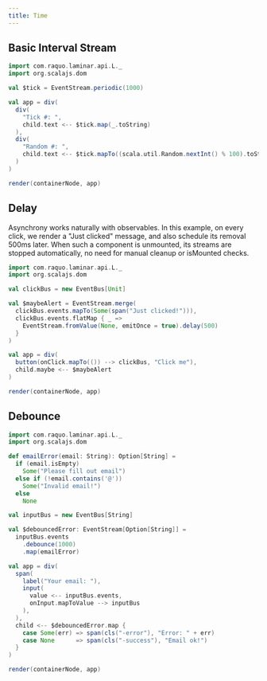 ```yaml
---
title: Time
---
```


<h2>Basic Interval Stream</h2>

<div class = "mdoc-example">

```scala mdoc:js
import com.raquo.laminar.api.L._
import org.scalajs.dom

val $tick = EventStream.periodic(1000)

val app = div(
  div(
    "Tick #: ",
    child.text <-- $tick.map(_.toString)
  ),
  div(
    "Random #: ",
    child.text <-- $tick.mapTo((scala.util.Random.nextInt() % 100).toString)
  ) 
)

render(containerNode, app)
```

</div>



<h2>Delay</h2>

Asynchrony works naturally with observables. In this example, on every click, we render a "Just clicked" message, and also schedule its removal 500ms later. When such a component is unmounted, its streams are stopped automatically, no need for manual cleanup or isMounted checks.

<div class = "mdoc-example">

```scala mdoc:js
import com.raquo.laminar.api.L._
import org.scalajs.dom

val clickBus = new EventBus[Unit]

val $maybeAlert = EventStream.merge(
  clickBus.events.mapTo(Some(span("Just clicked!"))),
  clickBus.events.flatMap { _ =>
    EventStream.fromValue(None, emitOnce = true).delay(500)
  }
)

val app = div(
  button(onClick.mapTo(()) --> clickBus, "Click me"),
  child.maybe <-- $maybeAlert
)

render(containerNode, app)
```

</div>



<h2>Debounce</h2>

<div class = "mdoc-example">

```scala mdoc:js
import com.raquo.laminar.api.L._
import org.scalajs.dom

def emailError(email: String): Option[String] =
  if (email.isEmpty)
    Some("Please fill out email")
  else if (!email.contains('@'))
    Some("Invalid email!")
  else
    None

val inputBus = new EventBus[String]

val $debouncedError: EventStream[Option[String]] = 
  inputBus.events
    .debounce(1000)
    .map(emailError)

val app = div(
  span(
    label("Your email: "),
    input(
      value <-- inputBus.events,
      onInput.mapToValue --> inputBus
    ),
  ),
  child <-- $debouncedError.map {
    case Some(err) => span(cls("-error"), "Error: " + err)
    case None      => span(cls("-success"), "Email ok!")
  }
)

render(containerNode, app)
```

</div>
